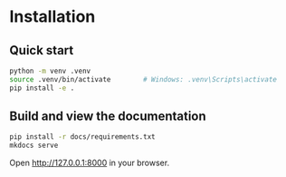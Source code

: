 # Installation

## Quick start
```bash
python -m venv .venv
source .venv/bin/activate        # Windows: .venv\Scripts\activate
pip install -e .
```

## Build and view the documentation
```bash
pip install -r docs/requirements.txt
mkdocs serve
```
Open http://127.0.0.1:8000 in your browser.
